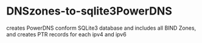 # DNSzones-to-sqlite3PowerDNS
creates PowerDNS conform SQLite3 database and includes all BIND Zones, and creates PTR records for each ipv4 and ipv6

